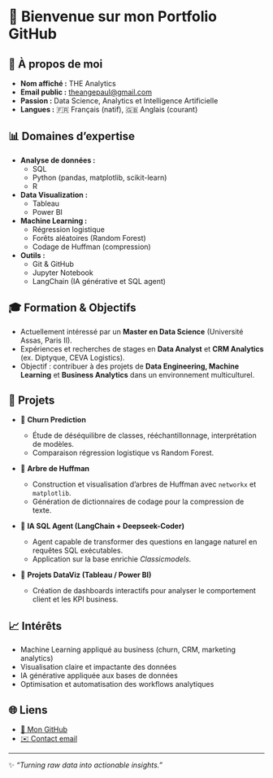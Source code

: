 # 👋 Bienvenue sur mon Portfolio GitHub

## 👤 À propos de moi
- **Nom affiché :** THE Analytics  
- **Email public :** theangepaul@gmail.com  
- **Passion :** Data Science, Analytics et Intelligence Artificielle  
- **Langues :** 🇫🇷 Français (natif), 🇬🇧 Anglais (courant)

## 📊 Domaines d’expertise
- **Analyse de données :**
  - SQL
  - Python (pandas, matplotlib, scikit-learn)
  - R
- **Data Visualization :**
  - Tableau
  - Power BI
- **Machine Learning :**
  - Régression logistique
  - Forêts aléatoires (Random Forest)
  - Codage de Huffman (compression)
- **Outils :**
  - Git & GitHub
  - Jupyter Notebook
  - LangChain (IA générative et SQL agent)

## 🎓 Formation & Objectifs
- Actuellement intéressé par un **Master en Data Science** (Université Assas, Paris II).  
- Expériences et recherches de stages en **Data Analyst** et **CRM Analytics** (ex. Diptyque, CEVA Logistics).  
- Objectif : contribuer à des projets de **Data Engineering, Machine Learning** et **Business Analytics** dans un environnement multiculturel.

## 🚀 Projets
- 🔹 **Churn Prediction**  
  - Étude de déséquilibre de classes, rééchantillonnage, interprétation de modèles.  
  - Comparaison régression logistique vs Random Forest.  

- 🔹 **Arbre de Huffman**  
  - Construction et visualisation d’arbres de Huffman avec `networkx` et `matplotlib`.  
  - Génération de dictionnaires de codage pour la compression de texte.  

- 🔹 **IA SQL Agent (LangChain + Deepseek-Coder)**  
  - Agent capable de transformer des questions en langage naturel en requêtes SQL exécutables.  
  - Application sur la base enrichie *Classicmodels*.  

- 🔹 **Projets DataViz (Tableau / Power BI)**  
  - Création de dashboards interactifs pour analyser le comportement client et les KPI business.  

## 📈 Intérêts
- Machine Learning appliqué au business (churn, CRM, marketing analytics)  
- Visualisation claire et impactante des données  
- IA générative appliquée aux bases de données  
- Optimisation et automatisation des workflows analytiques  

## 🌐 Liens
- [📂 Mon GitHub](https://github.com/ryusaki13)  
- [✉️ Contact email](mailto:theangepaul@gmail.com)  

---
✨ *“Turning raw data into actionable insights.”*  


